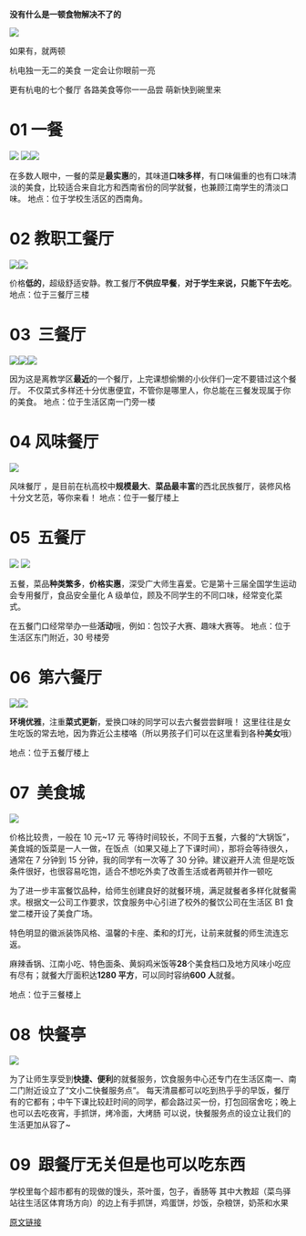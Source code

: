 **没有什么是一顿食物解决不了的**
**​**

![](https://cdn.nlark.com/yuque/0/2021/webp/2596791/1625121363394-c4b93ff4-fc23-4082-b807-b316af998499.webp#height=326&id=hN8ZY&originHeight=326&originWidth=492&originalType=binary&ratio=1&size=0&status=done&style=none&width=492)

如果有，就两顿

杭电独一无二的美食
一定会让你眼前一亮

更有杭电的七个餐厅
各路美食等你一一品尝
萌新快到碗里来

# 01 一餐

![](https://cdn.nlark.com/yuque/0/2021/webp/2596791/1625121363141-a8dfe1bd-4768-4ec8-84c2-73eb965c4b91.webp#height=634&id=KobGm&originHeight=720&originWidth=1080&originalType=binary&ratio=1&size=0&status=done&style=none&width=951)
![](https://cdn.nlark.com/yuque/0/2021/webp/2596791/1625121363403-9f2deb72-c667-4fa7-8cb0-9994206f4d0d.webp#height=317&id=o0iXO&originHeight=399&originWidth=600&originalType=binary&ratio=1&size=0&status=done&style=none&width=476)![](https://cdn.nlark.com/yuque/0/2021/webp/2596791/1625121363329-db21f5ee-7729-4623-8eba-6d7995198fad.webp#height=317&id=Dj7St&originHeight=399&originWidth=600&originalType=binary&ratio=1&size=0&status=done&style=none&width=476)

在多数人眼中，一餐的菜是**最实惠**的，其味道**口味多样**，有口味偏重的也有口味清淡的美食，比较适合来自北方和西南省份的同学就餐，也兼顾江南学生的清淡口味。
地点：位于学校生活区的西南角。

# 02 教职工餐厅

![](https://cdn.nlark.com/yuque/0/2021/gif/2596791/1625121363393-0cf45755-ba78-4623-bc2d-6e2c53c740d7.gif#height=327&id=dStLF&originHeight=428&originWidth=600&originalType=binary&ratio=1&size=0&status=done&style=none&width=458)![](https://cdn.nlark.com/yuque/0/2021/gif/2596791/1625121363393-37aa9b48-aeb5-45a5-ad72-212d04e1a4a4.gif#height=326&id=IroO7&originHeight=426&originWidth=640&originalType=binary&ratio=1&size=0&status=done&style=none&width=490)

价格**低的**，超级舒适安静。教工餐厅**不供应早餐**，**对于学生来说，只能下午去吃**。
地点：位于三餐厅三楼

# 03  三餐厅

![](https://cdn.nlark.com/yuque/0/2021/webp/2596791/1625121363259-6c7580e1-3563-4538-b386-366d0bb23d61.webp#height=252&id=SgMC2&originHeight=1006&originWidth=1080&originalType=binary&ratio=1&size=0&status=done&style=none&width=270)![](https://cdn.nlark.com/yuque/0/2021/webp/2596791/1625121363415-9f9d515c-a2a1-4ee5-bb21-fc3b4d9b74f5.webp#height=260&id=zv8rB&originHeight=1040&originWidth=1080&originalType=binary&ratio=1&size=0&status=done&style=none&width=270)![](https://cdn.nlark.com/yuque/0/2021/webp/2596791/1625121363358-b36dde68-75fb-4c6f-a3f4-dcd0b93f62ed.webp#height=264&id=niqYv&originHeight=1054&originWidth=1080&originalType=binary&ratio=1&size=0&status=done&style=none&width=270)

因为这是离教学区**最近**的一个餐厅，上完课想偷懒的小伙伴们一定不要错过这个餐厅。
不仅菜式多样还十分优惠便宜，不管你是哪里人，你总能在三餐发现属于你的美食。
地点：位于生活区南一门旁一楼

# 04 风味餐厅

![](https://cdn.nlark.com/yuque/0/2021/webp/2596791/1625121363175-8598c14e-86ed-4e0f-a027-610461b91274.webp#height=608&id=Ik1qt&originHeight=810&originWidth=1080&originalType=binary&ratio=1&size=0&status=done&style=none&width=810)

风味餐厅 ，是目前在杭高校中**规模最大**、**菜品最丰富**的西北民族餐厅，装修风格十分文艺范，等你来看！
地点：位于一餐厅楼上

# 05  五餐厅

![](https://cdn.nlark.com/yuque/0/2021/gif/2596791/1625121363395-6cf16482-2792-4387-96cd-4b162fc8ea09.gif#height=320&id=pNPzB&originHeight=426&originWidth=640&originalType=binary&ratio=1&size=0&status=done&style=none&width=480)
![](https://cdn.nlark.com/yuque/0/2021/webp/2596791/1625121363403-48fab5e9-e632-40e9-ab8a-713d7b3ed145.webp#height=326&id=hNPsw&originHeight=326&originWidth=492&originalType=binary&ratio=1&size=0&status=done&style=none&width=492)

五餐，菜品**种类繁多**，**价格实惠**，深受广大师生喜爱。它是第十三届全国学生运动会专用餐厅，食品安全量化 A 级单位，顾及不同学生的不同口味，经常变化菜式。

在五餐门口经常举办一些**活动**哦，例如：包饺子大赛、趣味大赛等。
地点：位于生活区东门附近，30 号楼旁

# 06  第六餐厅

![](https://cdn.nlark.com/yuque/0/2021/webp/2596791/1625121363165-464997d5-a9d8-43e8-81f2-398e117b2f5b.webp#height=237&id=mN0fn&originHeight=516&originWidth=1080&originalType=binary&ratio=1&size=0&status=done&style=none&width=497)![](https://cdn.nlark.com/yuque/0/2021/webp/2596791/1625121363189-a48a9a1a-cc28-4d51-9ef4-b63d31b09baa.webp#height=235&id=m4PQV&originHeight=405&originWidth=640&originalType=binary&ratio=1&size=0&status=done&style=none&width=371)

**环境优雅**，注重**菜式更新**，爱换口味的同学可以去六餐尝尝鲜哦！
这里往往是女生吃饭的常去地，因为靠近公主楼咯（所以男孩子们可以在这里看到各种**美女**哦）

地点：位于五餐厅楼上

# 07  美食城

![](https://cdn.nlark.com/yuque/0/2021/gif/2596791/1625121363164-a0d48542-f207-4ca4-9e77-a6d4d991a4d3.gif#height=400&id=rJV4t&originHeight=400&originWidth=600&originalType=binary&ratio=1&size=0&status=done&style=none&width=600)

价格比较贵，一般在 10 元~17 元
等待时间较长，不同于五餐，六餐的“大锅饭”，美食城的饭菜是一人一做，在饭点（如果又碰上了下课时间），那将会等待很久，通常在 7 分钟到 15 分钟，我的同学有一次等了 30 分钟。建议避开人流
但是吃饭条件很好，也很容易吃饱，适合不想吃外卖了改善生活或者两顿并作一顿吃
​

为了进一步丰富餐饮品种，给师生创建良好的就餐环境，满足就餐者多样化就餐需求。根据文一公司工作要求，饮食服务中心引进了校外的餐饮公司在生活区 B1 食堂二楼开设了美食广场。

特色明显的徽派装饰风格、温馨的卡座、柔和的灯光，让前来就餐的师生流连忘返。

麻辣香锅、江南小吃、特色面条、黄焖鸡米饭等**28**个美食档口及地方风味小吃应有尽有；就餐大厅面积达**1280 平方**，可以同时容纳**600 人**就餐。

地点：位于三餐楼上

# 08  快餐亭

![](https://cdn.nlark.com/yuque/0/2021/webp/2596791/1625121363352-74c2d990-a590-4901-a033-4e04ac68bfeb.webp#height=559&id=dbiUQ&originHeight=745&originWidth=1080&originalType=binary&ratio=1&size=0&status=done&style=none&width=810)

为了让师生享受到**快捷、便利**的就餐服务，饮食服务中心还专门在生活区南一、南二门附近设立了“文小二快餐服务点”。
每天清晨都可以吃到热乎乎的早饭，餐厅有的它都有；中午下课比较赶时间的同学，都会路过买一份，打包回宿舍吃；晚上也可以去吃夜宵，手抓饼，烤冷面，大烤肠
可以说，快餐服务点的设立让我们的生活更加从容了~

# 09  跟餐厅无关但是也可以吃东西

学校里每个超市都有的现做的馒头，茶叶蛋，包子，香肠等
其中大教超（菜鸟驿站往生活区体育场方向）的边上有手抓饼，鸡蛋饼，炒饭，杂粮饼，奶茶和水果
​

[原文链接](https://mp.weixin.qq.com/s?__biz=MzA3MDUzMDI5NQ==&mid=2650154558&idx=4&sn=5951374ac7bfcf289152217604f003d2&chksm=8739e3a6b04e6ab017de27f9061f42a832f0a962db906cbcfaaf96a3370d3509cee2757e4ddb&scene=21#wechat_redirect)
